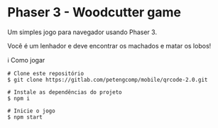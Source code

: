 # Phaser 3 - Woodcutter game 

Um simples jogo para navegador usando Phaser 3. 

Você é um lenhador e deve encontrar os machados e matar os lobos!


ℹ Como jogar
```
# Clone este repositório
$ git clone https://gitlab.com/petengcomp/mobile/qrcode-2.0.git

# Instale as dependências do projeto
$ npm i

# Inicie o jogo
$ npm start
```

